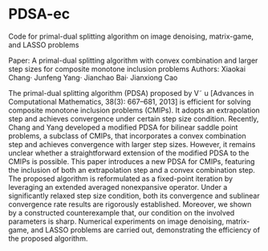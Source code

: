 # PDSA-ec
Code for primal-dual splitting algorithm on image denoising, matrix-game, and LASSO problems

Paper: A primal-dual splitting algorithm with convex combination and larger step sizes for composite monotone inclusion problems
Authors: Xiaokai Chang· Junfeng Yang· Jianchao Bai· Jianxiong Cao


The primal-dual splitting algorithm (PDSA) proposed by V˜ u [Advances in Computational Mathematics, 38(3): 667–681, 2013] is efficient for solving composite monotone inclusion problems (CMIPs). It adopts an extrapolation step and achieves convergence under certain step size condition. Recently, Chang and Yang developed a modified PDSA for bilinear saddle point problems, a subclass of CMIPs, that incorporates a convex combination step and achieves convergence with larger step sizes. However, it remains unclear whether a straightforward extension of the modified PDSA to the CMIPs is possible. This paper introduces a new PDSA for CMIPs, featuring the inclusion of both an extrapolation step and a convex combination step. The proposed algorithm is reformulated as a fixed-point iteration by leveraging an extended averaged nonexpansive operator. Under a significantly relaxed step size condition, both its convergence and sublinear convergence rate results are rigorously established. Moreover, we shown by a constructed counterexample that, our condition on the involved parameters is sharp. Numerical experiments on image denoising, matrix-game, and LASSO problems are carried out, demonstrating the efficiency of the proposed algorithm.
